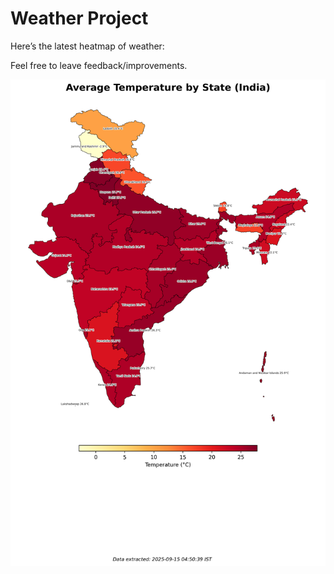 # Weather Project

Here’s the latest heatmap of weather:

Feel free to leave feedback/improvements.

![India Heatmap](docs/assets/india_heatmap.png?v=C74DC9)
